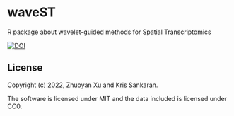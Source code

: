 # waveST
R package about wavelet-guided methods for Spatial Transcriptomics

[![DOI](https://zenodo.org/badge/492969376.svg)](https://zenodo.org/badge/latestdoi/492969376)


## License
Copyright (c) 2022, Zhuoyan Xu and Kris Sankaran.

The software is licensed under MIT and the data included is licensed under CC0.
